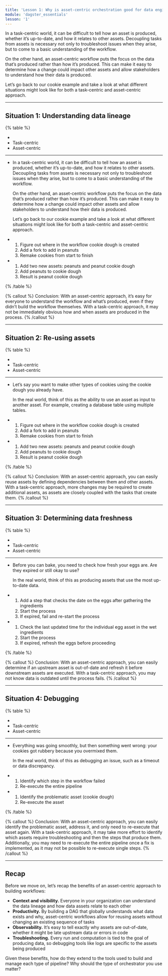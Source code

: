 ```yaml
---
title: 'Lesson 1: Why is asset-centric orchestration good for data engineering?'
module: 'dagster_essentials'
lesson: '1'
---
```


In a task-centric world, it can be difficult to tell how an asset is produced, whether it’s up-to-date, and how it relates to other assets. Decoupling tasks from assets is necessary not only to troubleshoot issues when they arise, but to come to a basic understanding of the workflow.

On the other hand, an asset-centric workflow puts the focus on the data that’s produced rather than how it’s produced. This can make it easy to determine how a change could impact other assets and allow stakeholders to understand how their data is produced.

Let’s go back to our cookie example and take a look at what different situations might look like for both a task-centric and asset-centric approach.

---

## Situation 1: Understanding data lineage

{% table %}

-
- Task-centric
- Asset-centric

---

- In a task-centric world, it can be difficult to tell how an asset is produced, whether it’s up-to-date, and how it relates to other assets. Decoupling tasks from assets is necessary not only to troubleshoot issues when they arise, but to come to a basic understanding of the workflow.

  On the other hand, an asset-centric workflow puts the focus on the data that’s produced rather than how it’s produced. This can make it easy to determine how a change could impact other assets and allow stakeholders to understand how their data is produced.

  Let’s go back to our cookie example and take a look at what different situations might look like for both a task-centric and asset-centric approach.

- 1.  Figure out where in the workflow cookie dough is created
  2.  Add a fork to add in peanuts
  3.  Remake cookies from start to finish

- 1. Add two new assets: peanuts and peanut cookie dough
  2. Add peanuts to cookie dough
  3. Result is peanut cookie dough

{% /table %}

{% callout %}
Conclusion: With an asset-centric approach, it’s easy for everyone to understand the workflow and what’s produced, even if they didn’t build the workflow themselves.
With a task-centric approach, it may not be immediately obvious how and when assets are produced in the process.
{% /callout %}

---

## Situation 2: Re-using assets

{% table %}

-
- Task-centric
- Asset-centric

---

- Let’s say you want to make other types of cookies using the cookie dough you already have.

  In the real world, think of this as the ability to use an asset as input to another asset. For example, creating a database table using multiple tables.

- 1. Figure out where in the workflow cookie dough is created
  2. Add a fork to add in peanuts
  3. Remake cookies from start to finish
- 1. Add two new assets: peanuts and peanut cookie dough
  2. Add peanuts to cookie dough
  3. Result is peanut cookie dough

{% /table %}

{% callout %}
Conclusion: With an asset-centric approach, you can easily reuse assets by defining dependencies between them and other assets.
With a task-centric approach, more changes may be required to create additional assets, as assets are closely coupled with the tasks that create them.
{% /callout %}

---

## Situation 3: Determining data freshness

{% table %}

-
- Task-centric
- Asset-centric

---

- Before you can bake, you need to check how fresh your eggs are. Are they expired or still okay to use?

  In the real world, think of this as producing assets that use the most up-to-date data.

- 1.  Add a step that checks the date on the eggs after gathering the ingredients
  2.  Start the process
  3.  If expired, fail and re-start the process
- 1.  Check the last updated time for the individual egg asset in the wet ingredients
  2.  Start the process
  3.  If expired, refresh the eggs before proceeding

{% /table %}

{% callout %}
Conclusion: With an asset-centric approach, you can easily determine if an upstream asset is out-of-date and refresh it before downstream assets are executed.
With a task-centric approach, you may not know data is outdated until the process fails.
{% /callout %}

---

## Situation 4: Debugging

{% table %}

-
- Task-centric
- Asset-centric

---

- Everything was going smoothly, but then something went wrong: your cookies got rubbery because you overmixed them.

  In the real world, think of this as debugging an issue, such as a timeout or data discrepancy.

- 1. Identify which step in the workflow failed
  2. Re-execute the entire pipeline

- 1. Identify the problematic asset (cookie dough)
  2. Re-execute the asset

{% /table %}

{% callout %}
Conclusion: With an asset-centric approach, you can easily identify the problematic asset, address it, and only need to re-execute that asset again.
With a task-centric approach, it may take more effort to identify which assets require troubleshooting and then the steps that produce them. Additionally, you may need to re-execute the entire pipeline once a fix is implemented, as it may not be possible to re-execute single steps.
{% /callout %}

---

## Recap

Before we move on, let’s recap the benefits of an asset-centric approach to building workflows:

- **Context and visibility.** Everyone in your organization can understand the data lineage and how data assets relate to each other
- **Productivity.** By building a DAG that globally understands what data exists and why, asset-centric workflows allow for reusing assets without changing an existing sequence of tasks
- **Observability.** It’s easy to tell exactly why assets are out-of-date, whether it might be late upstream data or errors in code
- **Troubleshooting.** Every run and computation is tied to the goal of producing data, so debugging tools like logs are specific to the assets being produced

Given these benefits, how do they extend to the tools used to build and manage each type of pipeline? Why should the type of orchestrator you use matter?
